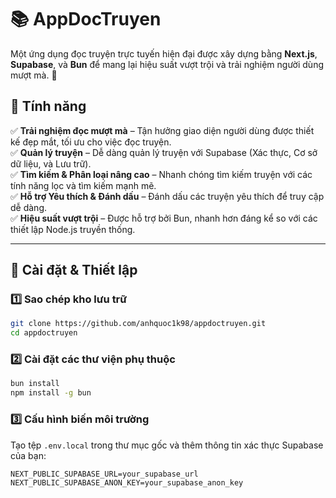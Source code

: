# 📚 AppDocTruyen

Một ứng dụng đọc truyện trực tuyến hiện đại được xây dựng bằng **Next.js**, **Supabase**, và **Bun** để mang lại hiệu suất vượt trội và trải nghiệm người dùng mượt mà. 🚀  

## 🌟 Tính năng  

✅ **Trải nghiệm đọc mượt mà** – Tận hưởng giao diện người dùng được thiết kế đẹp mắt, tối ưu cho việc đọc truyện.  
✅ **Quản lý truyện** – Dễ dàng quản lý truyện với Supabase (Xác thực, Cơ sở dữ liệu, và Lưu trữ).  
✅ **Tìm kiếm & Phân loại nâng cao** – Nhanh chóng tìm kiếm truyện với các tính năng lọc và tìm kiếm mạnh mẽ.  
✅ **Hỗ trợ Yêu thích & Đánh dấu** – Đánh dấu các truyện yêu thích để truy cập dễ dàng.  
✅ **Hiệu suất vượt trội** – Được hỗ trợ bởi Bun, nhanh hơn đáng kể so với các thiết lập Node.js truyền thống.  

---  

## 🔧 Cài đặt & Thiết lập  

### **1️⃣ Sao chép kho lưu trữ**  
```bash
git clone https://github.com/anhquoc1k98/appdoctruyen.git
cd appdoctruyen
```

### **2️⃣ Cài đặt các thư viện phụ thuộc**  
```bash
bun install
npm install -g bun
```

### **3️⃣ Cấu hình biến môi trường**  
Tạo tệp `.env.local` trong thư mục gốc và thêm thông tin xác thực Supabase của bạn:  
```env
NEXT_PUBLIC_SUPABASE_URL=your_supabase_url
NEXT_PUBLIC_SUPABASE_ANON_KEY=your_supabase_anon_key